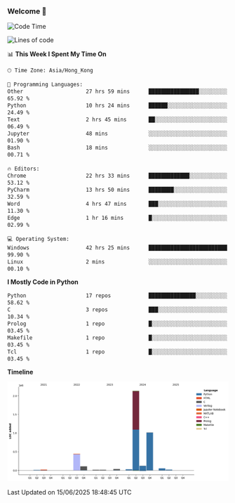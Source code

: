 ### Welcome 👋

<!--START_SECTION:waka-->
![Code Time](http://img.shields.io/badge/Code%20Time-2%2C188%20hrs%2026%20mins-blue)

![Lines of code](https://img.shields.io/badge/From%20Hello%20World%20I%27ve%20Written-4.0%20million%20lines%20of%20code-blue)

📊 **This Week I Spent My Time On** 

```text
🕑︎ Time Zone: Asia/Hong_Kong

💬 Programming Languages: 
Other                    27 hrs 59 mins      ████████████████░░░░░░░░░   65.92 % 
Python                   10 hrs 24 mins      ██████░░░░░░░░░░░░░░░░░░░   24.49 % 
Text                     2 hrs 45 mins       ██░░░░░░░░░░░░░░░░░░░░░░░   06.49 % 
Jupyter                  48 mins             ░░░░░░░░░░░░░░░░░░░░░░░░░   01.90 % 
Bash                     18 mins             ░░░░░░░░░░░░░░░░░░░░░░░░░   00.71 % 

🔥 Editors: 
Chrome                   22 hrs 33 mins      █████████████░░░░░░░░░░░░   53.12 % 
PyCharm                  13 hrs 50 mins      ████████░░░░░░░░░░░░░░░░░   32.59 % 
Word                     4 hrs 47 mins       ███░░░░░░░░░░░░░░░░░░░░░░   11.30 % 
Edge                     1 hr 16 mins        █░░░░░░░░░░░░░░░░░░░░░░░░   02.99 % 

💻 Operating System: 
Windows                  42 hrs 25 mins      █████████████████████████   99.90 % 
Linux                    2 mins              ░░░░░░░░░░░░░░░░░░░░░░░░░   00.10 % 
```

**I Mostly Code in Python** 

```text
Python                   17 repos            ███████████████░░░░░░░░░░   58.62 % 
C                        3 repos             ███░░░░░░░░░░░░░░░░░░░░░░   10.34 % 
Prolog                   1 repo              █░░░░░░░░░░░░░░░░░░░░░░░░   03.45 % 
Makefile                 1 repo              █░░░░░░░░░░░░░░░░░░░░░░░░   03.45 % 
Tcl                      1 repo              █░░░░░░░░░░░░░░░░░░░░░░░░   03.45 % 
```



**Timeline**

![Lines of Code chart](https://raw.githubusercontent.com/xhj2501/xhj2501/main/assets/bar_graph.png)


 Last Updated on 15/06/2025 18:48:45 UTC
<!--END_SECTION:waka-->

